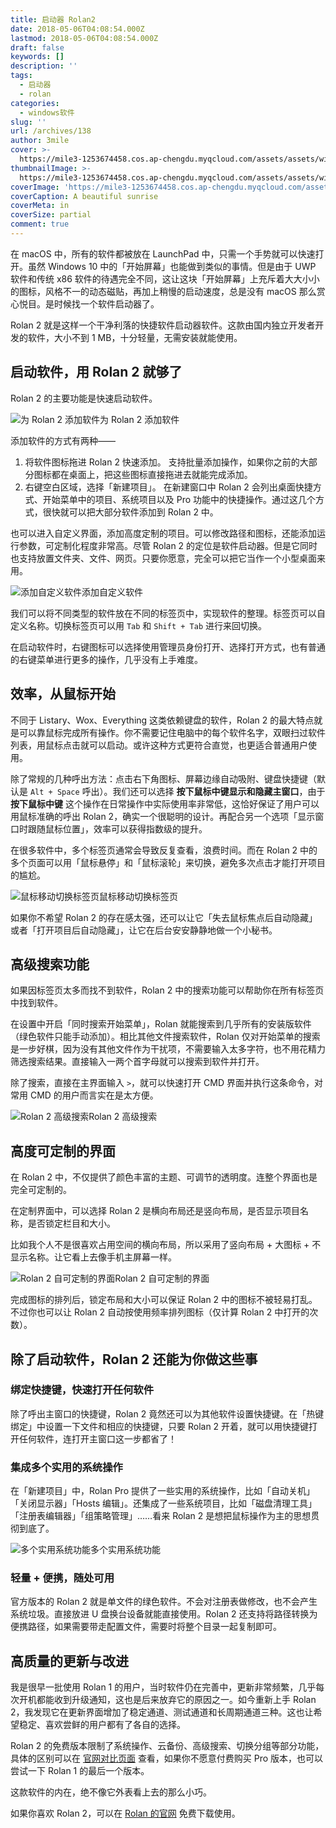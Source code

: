 ```yaml
---
title: 启动器 Rolan2
date: 2018-05-06T04:08:54.000Z
lastmod: 2018-05-06T04:08:54.000Z
draft: false
keywords: []
description: ''
tags:
  - 启动器
  - rolan
categories:
  - windows软件
slug: ''
url: /archives/138
author: 3mile
cover: >-
  https://mile3-1253674458.cos.ap-chengdu.myqcloud.com/assets/assets/windows/1.gif
thumbnailImage: >-
  https://mile3-1253674458.cos.ap-chengdu.myqcloud.com/assets/assets/windows/1.gif
coverImage: 'https://mile3-1253674458.cos.ap-chengdu.myqcloud.com/assets/cover/4.jpg'
coverCaption: A beautiful sunrise
coverMeta: in
coverSize: partial
comment: true
---
```


在 macOS 中，所有的软件都被放在 LaunchPad 中，只需一个手势就可以快速打开。虽然 Windows 10 中的「开始屏幕」也能做到类似的事情。但是由于 UWP 软件和传统 x86 软件的待遇完全不同，这让这块「开始屏幕」上充斥着大大小小的图标，风格不一的动态磁贴，再加上稍慢的启动速度，总是没有 macOS 那么赏心悦目。是时候找一个软件启动器了。

Rolan 2 就是这样一个干净利落的快捷软件启动器软件。这款由国内独立开发者开发的软件，大小不到 1 MB，十分轻量，无需安装就能使用。

## 启动软件，用 Rolan 2 就够了

Rolan 2 的主要功能是快速启动软件。

![为 Rolan 2 添加软件](https://mile3-1253674458.cos.ap-chengdu.myqcloud.com/assets/assets/windows/1.gif)为 Rolan 2 添加软件

添加软件的方式有两种——

1. 将软件图标拖进 Rolan 2 快速添加。 支持批量添加操作，如果你之前的大部分图标都在桌面上，把这些图标直接拖进去就能完成添加。
2. 右键空白区域，选择「新建项目」。 在新建窗口中 Rolan 2 会列出桌面快捷方式、开始菜单中的项目、系统项目以及 Pro 功能中的快捷操作。通过这几个方式，很快就可以把大部分软件添加到 Rolan 2 中。

也可以进入自定义界面，添加高度定制的项目。可以修改路径和图标，还能添加运行参数，可定制化程度非常高。尽管 Rolan 2 的定位是软件启动器。但是它同时也支持放置文件夹、文件、网页。只要你愿意，完全可以把它当作一个小型桌面来用。

![添加自定义软件](https://mile3-1253674458.cos.ap-chengdu.myqcloud.com/assets/assets/windows/2.gif)添加自定义软件

我们可以将不同类型的软件放在不同的标签页中，实现软件的整理。标签页可以自定义名称。切换标签页可以用 `Tab` 和 `Shift + Tab` 进行来回切换。

在启动软件时，右键图标可以选择使用管理员身份打开、选择打开方式，也有普通的右键菜单进行更多的操作，几乎没有上手难度。

## 效率，从鼠标开始

不同于 Listary、Wox、Everything 这类依赖键盘的软件，Rolan 2 的最大特点就是可以靠鼠标完成所有操作。你不需要记住电脑中的每个软件名字，双眼扫过软件列表，用鼠标点击就可以启动。或许这种方式更符合直觉，也更适合普通用户使用。

除了常规的几种呼出方法：点击右下角图标、屏幕边缘自动吸附、键盘快捷键（默认是 `Alt + Space` 呼出）。我们还可以选择 **按下鼠标中键显示和隐藏主窗口**，由于 **按下鼠标中键** 这个操作在日常操作中实际使用率非常低，这恰好保证了用户可以用鼠标准确的呼出 Rolan 2，确实一个很聪明的设计。再配合另一个选项「显示窗口时跟随鼠标位置」，效率可以获得指数级的提升。

在很多软件中，多个标签页通常会导致反复查看，浪费时间。而在 Rolan 2 中的多个页面可以用「鼠标悬停」和「鼠标滚轮」来切换，避免多次点击才能打开项目的尴尬。

![鼠标移动切换标签页](https://mile3-1253674458.cos.ap-chengdu.myqcloud.com/assets/assets/windows/3.gif)鼠标移动切换标签页

如果你不希望 Rolan 2 的存在感太强，还可以让它「失去鼠标焦点后自动隐藏」或者「打开项目后自动隐藏」，让它在后台安安静静地做一个小秘书。

## 高级搜索功能

如果因标签页太多而找不到软件，Rolan 2 中的搜索功能可以帮助你在所有标签页中找到软件。

在设置中开启「同时搜索开始菜单」，Rolan 就能搜索到几乎所有的安装版软件（绿色软件只能手动添加）。相比其他文件搜索软件，Rolan 仅对开始菜单的搜索是一步好棋，因为没有其他文件作为干扰项，不需要输入太多字符，也不用花精力筛选搜索结果。直接输入一两个首字母就可以搜索到软件并打开。

除了搜索，直接在主界面输入 `>`，就可以快速打开 CMD 界面并执行这条命令，对常用 CMD 的用户而言实在是太方便。

![Rolan 2 高级搜索](https://mile3-1253674458.cos.ap-chengdu.myqcloud.com/assets/assets/windows/4.gif)Rolan 2 高级搜索

## 高度可定制的界面

在 Rolan 2 中，不仅提供了颜色丰富的主题、可调节的透明度。连整个界面也是完全可定制的。

在定制界面中，可以选择 Rolan 2 是横向布局还是竖向布局，是否显示项目名称，是否锁定栏目和大小。

比如我个人不是很喜欢占用空间的横向布局，所以采用了竖向布局 + 大图标 + 不显示名称。让它看上去像手机主屏幕一样。

![Rolan 2 自可定制的界面](https://mile3-1253674458.cos.ap-chengdu.myqcloud.com/assets/assets/windows/5.gif)Rolan 2 自可定制的界面

完成图标的排列后，锁定布局和大小可以保证 Rolan 2 中的图标不被轻易打乱。不过你也可以让 Rolan 2 自动按使用频率排列图标（仅计算 Rolan 2 中打开的次数）。

## 除了启动软件，Rolan 2 还能为你做这些事

### 绑定快捷键，快速打开任何软件

除了呼出主窗口的快捷键，Rolan 2 竟然还可以为其他软件设置快捷键。在「热键绑定」中设置一下文件和相应的快捷键，只要 Rolan 2 开着，就可以用快捷键打开任何软件，连打开主窗口这一步都省了！

### 集成多个实用的系统操作

在「新建项目」中，Rolan Pro 提供了一些实用的系统操作，比如「自动关机」「关闭显示器」「Hosts 编辑」。还集成了一些系统项目，比如「磁盘清理工具」「注册表编辑器」「组策略管理」……看来 Rolan 2 是想把鼠标操作为主的思想贯彻到底了。

![多个实用系统功能](https://mile3-1253674458.cos.ap-chengdu.myqcloud.com/assets/assets/windows/6.gif)多个实用系统功能

### 轻量 + 便携，随处可用

官方版本的 Rolan 2 就是单文件的绿色软件。不会对注册表做修改，也不会产生系统垃圾。直接放进 U 盘换台设备就能直接使用。Rolan 2 还支持将路径转换为便携路径，如果需要带走配置文件，需要时将整个目录一起复制即可。

## 高质量的更新与改进

我是很早一批使用 Rolan 1 的用户，当时软件仍在完善中，更新非常频繁，几乎每次开机都能收到升级通知，这也是后来放弃它的原因之一。如今重新上手 Rolan 2，我发现它在更新界面增加了稳定通道、测试通道和长周期通道三种。这也让希望稳定、喜欢尝鲜的用户都有了各自的选择。

Rolan 2 的免费版本限制了系统操作、云备份、高级搜索、切换分组等部分功能，具体的区别可以在 [官网对比页面](https://www.getrolan.com/pro) 查看，如果你不愿意付费购买 Pro 版本，也可以尝试一下 Rolan 1 的最后一个版本。

这款软件的内在，绝不像它外表看上去的那么小巧。

如果你喜欢 Rolan 2，可以在 [Rolan 的官网](https://www.getrolan.com/) 免费下载使用。